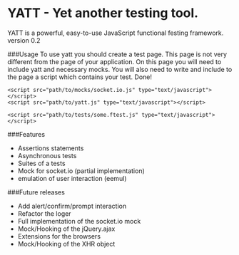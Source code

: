 YATT - Yet another testing tool.
===================
YATT is a powerful, easy-to-use JavaScript functional festing framework.
version 0.2

###Usage
To use yatt you should create a test page. This page is not very different from the page of your application.
On this page you will need to include yatt and necessary mocks. You will also need to write and include to the page
a script which contains your test. Done!
<pre><code>&lt;script src="path/to/mocks/socket.io.js" type="text/javascript">&lt;/script>
&lt;script src="path/to/yatt.js" type="text/javascript">&lt;/script>

&lt;script src="path/to/tests/some.ftest.js" type="text/javascript">&lt;/script>
</code></pre>

###Features
+ Assertions statements
+ Asynchronous tests
+ Suites of a tests
+ Mock for socket.io (partial implementation)
+ emulation of user interaction (eemul)

###Future releases
+ Add alert/confirm/prompt interaction
+ Refactor the loger
+ Full implementation of the socket.io mock
+ Mock/Hooking of the jQuery.ajax
+ Extensions for the  browsers
+ Mock/Hooking of the XHR object 